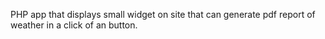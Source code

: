PHP app that displays small widget on site that can generate pdf report of weather in a click of an button.
